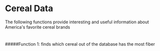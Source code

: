 # Cereal Data
The following functions provide interesting and useful information about America's favorite cereal brands
#
#####Function 1: finds which cereal out of the database has the most fiber
######
